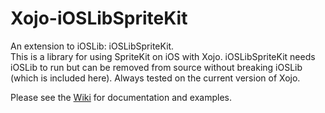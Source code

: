 # Xojo-iOSLibSpriteKit
An extension to iOSLib: iOSLibSpriteKit.  
This is a library for using SpriteKit on iOS with Xojo. iOSLibSpriteKit needs iOSLib to run but can be removed from source without breaking iOSLib (which is included here). Always tested on the current version of Xojo.

Please see the [Wiki](https://github.com/UBogun/Xojo-iOSLibSpriteKit/wiki) for documentation and examples.
